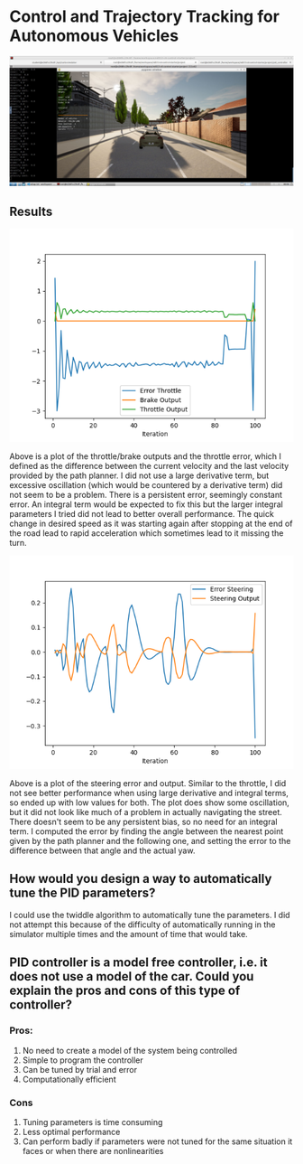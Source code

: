 # Control and Trajectory Tracking for Autonomous Vehicles

![simulator](project/carla.png)
## Results

![throttle plot](project/Throttle_plot.png)

Above is a plot of the throttle/brake outputs and the throttle error, which I defined as the difference between the current velocity and the last velocity provided by the path planner. I did not use a large derivative term, but excessive oscillation (which would be countered by a derivative term) did not seem to be a problem. There is a persistent error, seemingly constant error. An integral term would be expected to fix this but the larger integral parameters I tried did not lead to better overall performance. The quick change in desired speed as it was starting again after stopping at the end of the road lead to rapid acceleration which sometimes lead to it missing the turn. 


![steering plot](project/Steer_plot.png)

Above is a plot of the steering error and output. Similar to the throttle, I did not see better performance when using large derivative and integral terms, so ended up with low values for both. The plot does show some oscillation, but it did not look like much of a problem in actually navigating the street. There doesn't seem to be any persistent bias, so no need for an integral term. 
I computed the error by finding the angle between the nearest point given by the path planner and the following one, and setting the error to the difference between that angle and the actual yaw. 

## How would you design a way to automatically tune the PID parameters?

I could use the twiddle algorithm to automatically tune the parameters. I did not attempt this because of the difficulty of automatically running in the simulator multiple times and the amount of time that would take. 

## PID controller is a model free controller, i.e. it does not use a model of the car. Could you explain the pros and cons of this type of controller?

### Pros:

1) No need to create a model of the system being controlled 
2) Simple to program the controller
3) Can be tuned by trial and error
4) Computationally efficient

### Cons

1) Tuning parameters is time consuming
2) Less optimal performance
3) Can perform badly if parameters were not tuned for the same situation it faces or when there are nonlinearities 
